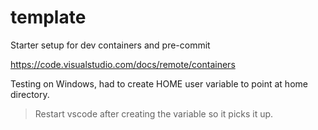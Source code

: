 # template
Starter setup for dev containers and pre-commit

https://code.visualstudio.com/docs/remote/containers

Testing on Windows, had to create
HOME user variable to point at home directory.

> Restart vscode after creating the variable so it picks it up.
